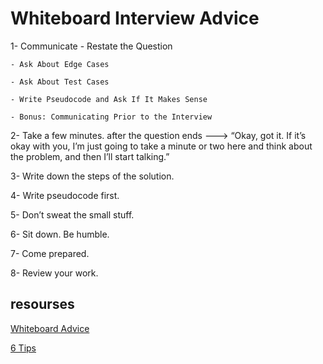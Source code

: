 # Whiteboard Interview Advice

1- Communicate
    - Restate the Question

    - Ask About Edge Cases

    - Ask About Test Cases

    - Write Pseudocode and Ask If It Makes Sense

    - Bonus: Communicating Prior to the Interview

2-  Take a few minutes. after the question ends ---> “Okay, got it. If it’s okay with you, I’m just going to take a minute or two here and think about the problem, and then I’ll start talking.”

3- Write down the steps of the solution.

4- Write pseudocode first.

5- Don’t sweat the small stuff.

6- Sit down. Be humble.

7- Come prepared.

8- Review your work.

## resourses 

[Whiteboard Advice](https://hackernoon.com/the-best-whiteboard-interview-advice-i-ever-received-3ebbfa72e4a)

[6 Tips](https://blog.usejournal.com/6-tips-to-ace-a-whiteboard-programming-interview-f06c1b378bc6)

